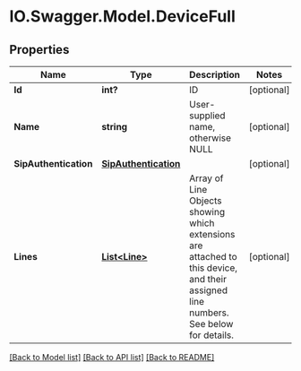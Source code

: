 # IO.Swagger.Model.DeviceFull
## Properties

Name | Type | Description | Notes
------------ | ------------- | ------------- | -------------
**Id** | **int?** | ID | [optional] 
**Name** | **string** | User-supplied name, otherwise NULL | [optional] 
**SipAuthentication** | [**SipAuthentication**](SipAuthentication.md) |  | [optional] 
**Lines** | [**List&lt;Line&gt;**](Line.md) | Array of Line Objects showing which extensions are attached to this device, and their assigned line numbers. See below for details. | [optional] 

[[Back to Model list]](../README.md#documentation-for-models) [[Back to API list]](../README.md#documentation-for-api-endpoints) [[Back to README]](../README.md)

